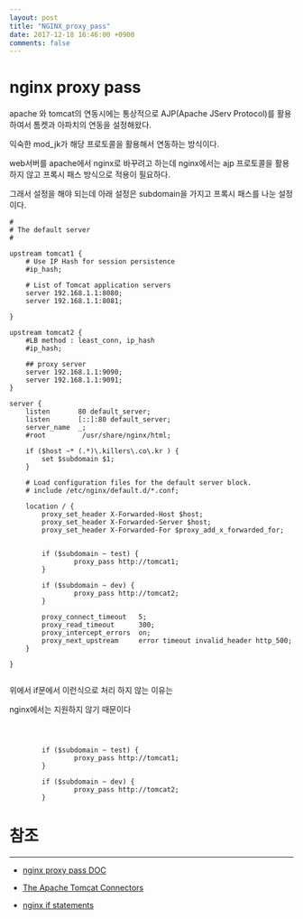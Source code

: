 ```yaml
---
layout: post
title: "NGINX_proxy_pass"
date: 2017-12-18 16:46:00 +0900
comments: false
---
```


# nginx proxy pass

apache 와 tomcat의 연동시에는 통상적으로 AJP(Apache JServ Protocol)를 활용 하여서 톰켓과 아파치의 연동을 설정해왔다.

익숙한 mod_jk가 해당 프로토콜을 활용해서 연동하는 방식이다.

web서버를 apache에서 nginx로 바꾸려고 하는데 nginx에서는 ajp 프로토콜을 활용하지 않고 프록시 패스 방식으로 적용이 필요하다.

그래서 설정을 해야 되는데 아래 설정은 subdomain을 가지고 프록시 패스를 나눈 설정이다.


```
#
# The default server
#

upstream tomcat1 {
    # Use IP Hash for session persistence
    #ip_hash;

    # List of Tomcat application servers
    server 192.168.1.1:8080;
    server 192.168.1.1:8081;

}

upstream tomcat2 {
    #LB method : least_conn, ip_hash
    #ip_hash;

    ## proxy server
    server 192.168.1.1:9090;
    server 192.168.1.1:9091;
}

server {
    listen       80 default_server;
    listen       [::]:80 default_server;
    server_name  _;
    #root         /usr/share/nginx/html;

    if ($host ~* (.*)\.killers\.co\.kr ) {
        set $subdomain $1;
    }

    # Load configuration files for the default server block.
    # include /etc/nginx/default.d/*.conf;

    location / {
        proxy_set_header X-Forwarded-Host $host;
        proxy_set_header X-Forwarded-Server $host;
        proxy_set_header X-Forwarded-For $proxy_add_x_forwarded_for;


        if ($subdomain ~ test) {
                proxy_pass http://tomcat1;
        }

        if ($subdomain ~ dev) {
                proxy_pass http://tomcat2;
        }

        proxy_connect_timeout   5;
        proxy_read_timeout      300;
        proxy_intercept_errors  on;
        proxy_next_upstream     error timeout invalid_header http_500;
    }
	
}


```

위에서 if문에서  이런식으로 처리 하지 않는 이유는 

nginx에서는 지원하지 않기 때문이다


```



        if ($subdomain ~ test) {
                proxy_pass http://tomcat1;
        }

        if ($subdomain ~ dev) {
                proxy_pass http://tomcat2;
        }

```


# 참조 
-----
* [nginx proxy pass DOC](http://nginx.org/en/docs/http/ngx_http_proxy_module.html#proxy_pass)

* [The Apache Tomcat Connectors](http://tomcat.apache.org/connectors-doc/)

* [nginx if statements](http://nginx.org/en/docs/http/ngx_http_rewrite_module.html#if)

